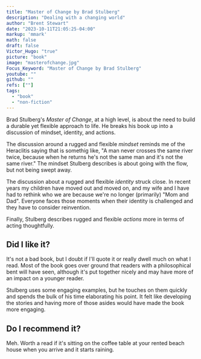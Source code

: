 ```yaml
---
title: "Master of Change by Brad Stulberg"
description: "Dealing with a changing world"
author: "Brent Stewart"
date: "2023-10-11T21:05:25-04:00"
markup: 'mmark'
math: false
draft: false
Victor_Hugo: "true"
picture: "book"
image: "masterofchange.jpg"
Focus_Keyword: "Master of Change by Brad Stulberg"
youtube: ""
github: ""
refs: [""]
tags:
  - "book"
  - "non-fiction"
---
```


Brad Stulberg's _Master of Change_, at a high level, is about the need to build a durable yet flexible approach to life.  He breaks his book up into a discussion of mindset, identity, and actions.  

The discussion around a rugged and flexible _mindset_  reminds me of the Heraclitis saying that is somethig like, "A man never crosses the same river twice, because when he returns he's not the same man and it's not the same river."  The mindset Stulberg describes is about going with the flow, but not being swept away.

The discussion about a rugged and flexible _identity_ struck close.  In recent years my children have moved out and moved on, and my wife and I have had to rethink who we are because we're no longer (primarily) "Mom and Dad".  Everyone faces those moments when their identity is challenged and they have to consider reinvention.

Finally, Stulberg describes rugged and flexible _actions_ more in terms of acting thoughtfully.

## Did I like it?
It's not a bad book, but I doubt if I'll quote it or really dwell much on what I read.  Most of the book goes over ground that readers with a philosophical bent will have seen, although it's put together nicely and may have more of an impact on a younger reader.

Stulberg uses some engaging examples, but he touches on them quickly and spends the bulk of his time elaborating his point.  It felt like developing the stories and having more of those asides would have made the book more engaging.

## Do I recommend it?
Meh.  Worth a read if it's sitting on the coffee table at your rented beach house when you arrive and it starts raining.
